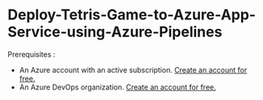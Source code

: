 # Deploy-Tetris-Game-to-Azure-App-Service-using-Azure-Pipelines

Prerequisites :
- An Azure account with an active subscription. <a href="https://azure.microsoft.com/en-us/free/?WT.mc_id=A261C142F" target="_blank">Create an account for free.</a> 
- An Azure DevOps organization. <a href="https://learn.microsoft.com/en-us/azure/devops/pipelines/get-started/pipelines-sign-up?view=azure-devops" target="_blank">Create an account for free.</a> 



